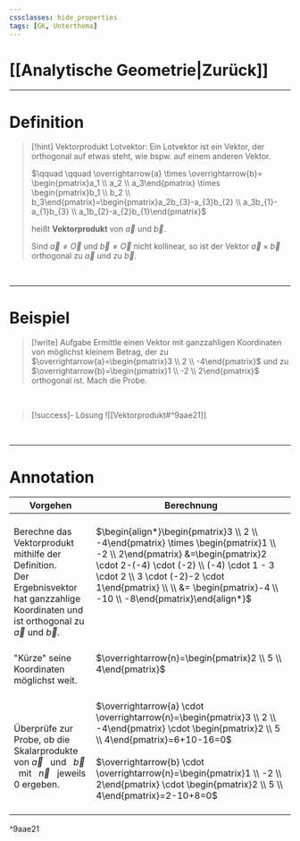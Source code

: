 ```yaml
---
cssclasses: hide_properties
tags: [GK, Unterthema]
---
```


# [[Analytische Geometrie|Zurück]]

___
# Definition

>[!hint] Vektorprodukt
>Lotvektor:
>Ein Lotvektor ist ein Vektor, der orthogonal auf etwas steht, wie bspw. auf einem anderen Vektor.
>
>$\qquad \qquad \overrightarrow{a} \times \overrightarrow{b}= \begin{pmatrix}a_1 \\ a_2  \\ a_3\end{pmatrix} \times \begin{pmatrix}b_1 \\ b_2  \\ b_3\end{pmatrix}=\begin{pmatrix}a_2b_{3}-a_{3}b_{2} \\ a_3b_{1}-a_{1}b_{3}  \\ a_1b_{2}-a_{2}b_{1}\end{pmatrix}$ 
>
>heißt **Vektorprodukt** von $\overrightarrow{a}$ und $\overrightarrow{b}$.
>
>Sind $\overrightarrow{a} \neq \overrightarrow{O}$ und $\overrightarrow{b} \neq \overrightarrow{O}$ nicht kollinear, so ist der Vektor $\overrightarrow{a} \times \overrightarrow{b}$ orthogonal zu
> $\overrightarrow{a}$ und zu $\overrightarrow{b}$.

<br>

___
# Beispiel

>[!write] Aufgabe
>Ermittle einen Vektor mit ganzzahligen Koordinaten von möglichst kleinem Betrag, der zu $\overrightarrow{a}=\begin{pmatrix}3 \\ 2  \\ -4\end{pmatrix}$ und zu $\overrightarrow{b}=\begin{pmatrix}1 \\ -2  \\ 2\end{pmatrix}$ orthogonal ist. 
>Mach die Probe.

<br>

>[!success]- Lösung
>![[Vektorprodukt#^9aae21]]

<br>

___
# Annotation

| Vorgehen | Berechnung |
| ---- | ---- |
| <br>Berechne das Vektorprodukt mithilfe der Definition.<br>Der Ergebnisvektor hat ganzzahlige Koordinaten und ist orthogonal zu $\overrightarrow{a}$ und $\overrightarrow{b}$. | <br>$\begin{align*}\begin{pmatrix}3 \\ 2  \\ -4\end{pmatrix} \times \begin{pmatrix}1 \\ -2  \\ 2\end{pmatrix} &=\begin{pmatrix}2 \cdot 2-(-4) \cdot (-2) \\ (-4) \cdot 1 - 3 \cdot 2  \\ 3 \cdot (-2)-2 \cdot 1\end{pmatrix} \\ \\ &= \begin{pmatrix}-4 \\ -10  \\ -8\end{pmatrix}\end{align*}$<br><br><br>$\quad$ |
| <br>"Kürze" seine Koordinaten möglichst weit.<br> | <br>$\overrightarrow{n}=\begin{pmatrix}2 \\ 5  \\ 4\end{pmatrix}$<br>$\qquad$ |
| <br>Überprüfe zur Probe, ob die Skalarprodukte von $\overrightarrow{a}$  &nbsp; und &nbsp;  $\overrightarrow{b}$  &nbsp; mit &nbsp; $\overrightarrow{n}$ &nbsp; jeweils 0 ergeben. | <br>$\overrightarrow{a} \cdot \overrightarrow{n}=\begin{pmatrix}3 \\ 2  \\ -4\end{pmatrix} \cdot \begin{pmatrix}2 \\ 5 \\ 4\end{pmatrix}=6+10-16=0$<br><br>$\overrightarrow{b} \cdot \overrightarrow{n}=\begin{pmatrix}1 \\ -2  \\ 2\end{pmatrix} \cdot \begin{pmatrix}2 \\ 5 \\ 4\end{pmatrix}=2-10+8=0$<br>$\qquad$ |

^9aae21


